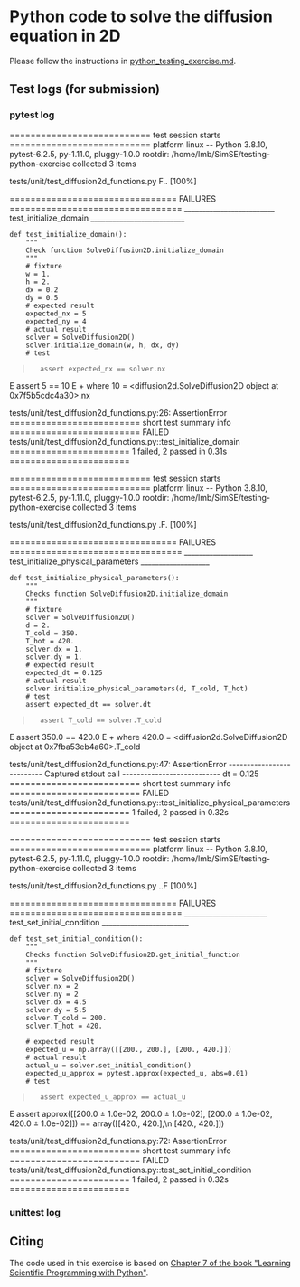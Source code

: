 # Python code to solve the diffusion equation in 2D

Please follow the instructions in [python_testing_exercise.md](https://github.com/Simulation-Software-Engineering/Lecture-Material/blob/main/05_testing_and_ci/python_testing_exercise.md).

## Test logs (for submission)

### pytest log
=========================== test session starts ===========================
platform linux -- Python 3.8.10, pytest-6.2.5, py-1.11.0, pluggy-1.0.0
rootdir: /home/lmb/SimSE/testing-python-exercise
collected 3 items                                                         

tests/unit/test_diffusion2d_functions.py F..                        [100%]

================================ FAILURES =================================
_________________________ test_initialize_domain __________________________

    def test_initialize_domain():
        """
        Check function SolveDiffusion2D.initialize_domain
        """
        # fixture
        w = 1.
        h = 2.
        dx = 0.2
        dy = 0.5
        # expected result
        expected_nx = 5
        expected_ny = 4
        # actual result
        solver = SolveDiffusion2D()
        solver.initialize_domain(w, h, dx, dy)
        # test
>       assert expected_nx == solver.nx
E       assert 5 == 10
E        +  where 10 = <diffusion2d.SolveDiffusion2D object at 0x7f5b5cdc4a30>.nx

tests/unit/test_diffusion2d_functions.py:26: AssertionError
========================= short test summary info =========================
FAILED tests/unit/test_diffusion2d_functions.py::test_initialize_domain
======================= 1 failed, 2 passed in 0.31s =======================

=========================== test session starts ===========================
platform linux -- Python 3.8.10, pytest-6.2.5, py-1.11.0, pluggy-1.0.0
rootdir: /home/lmb/SimSE/testing-python-exercise
collected 3 items                                                         

tests/unit/test_diffusion2d_functions.py .F.                        [100%]

================================ FAILURES =================================
___________________ test_initialize_physical_parameters ___________________

    def test_initialize_physical_parameters():
        """
        Checks function SolveDiffusion2D.initialize_domain
        """
        # fixture
        solver = SolveDiffusion2D()
        d = 2.
        T_cold = 350.
        T_hot = 420.
        solver.dx = 1.
        solver.dy = 1.
        # expected result
        expected_dt = 0.125
        # actual result
        solver.initialize_physical_parameters(d, T_cold, T_hot)
        # test
        assert expected_dt == solver.dt
>       assert T_cold == solver.T_cold
E       assert 350.0 == 420.0
E        +  where 420.0 = <diffusion2d.SolveDiffusion2D object at 0x7fba53eb4a60>.T_cold

tests/unit/test_diffusion2d_functions.py:47: AssertionError
-------------------------- Captured stdout call ---------------------------
dt = 0.125
========================= short test summary info =========================
FAILED tests/unit/test_diffusion2d_functions.py::test_initialize_physical_parameters
======================= 1 failed, 2 passed in 0.32s =======================

=========================== test session starts ===========================
platform linux -- Python 3.8.10, pytest-6.2.5, py-1.11.0, pluggy-1.0.0
rootdir: /home/lmb/SimSE/testing-python-exercise
collected 3 items                                                         

tests/unit/test_diffusion2d_functions.py ..F                        [100%]

================================ FAILURES =================================
_______________________ test_set_initial_condition ________________________

    def test_set_initial_condition():
        """
        Checks function SolveDiffusion2D.get_initial_function
        """
        # fixture
        solver = SolveDiffusion2D()
        solver.nx = 2
        solver.ny = 2
        solver.dx = 4.5
        solver.dy = 5.5
        solver.T_cold = 200.
        solver.T_hot = 420.
    
        # expected result
        expected_u = np.array([[200., 200.], [200., 420.]])
        # actual result
        actual_u = solver.set_initial_condition()
        expected_u_approx = pytest.approx(expected_u, abs=0.01)
        # test
>       assert expected_u_approx == actual_u
E       assert approx([[200.0 ± 1.0e-02, 200.0 ± 1.0e-02], [200.0 ± 1.0e-02, 420.0 ± 1.0e-02]]) == array([[420., 420.],\n       [420., 420.]])

tests/unit/test_diffusion2d_functions.py:72: AssertionError
========================= short test summary info =========================
FAILED tests/unit/test_diffusion2d_functions.py::test_set_initial_condition
======================= 1 failed, 2 passed in 0.32s =======================


### unittest log

## Citing

The code used in this exercise is based on [Chapter 7 of the book "Learning Scientific Programming with Python"](https://scipython.com/book/chapter-7-matplotlib/examples/the-two-dimensional-diffusion-equation/).
